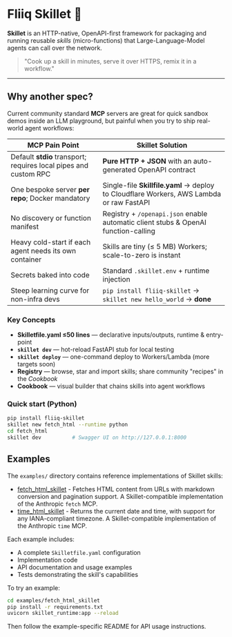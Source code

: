 # Fliiq Skillet 🍳

**Skillet** is an HTTP-native, OpenAPI-first framework for packaging and running
reusable *skills* (micro-functions) that Large-Language-Model agents can call
over the network.

> "Cook up a skill in minutes, serve it over HTTPS, remix it in a workflow."

---

## Why another spec?

Current community standard **MCP** servers are great for quick sandbox demos
inside an LLM playground, but painful when you try to ship real-world agent
workflows:

| MCP Pain Point | Skillet Solution |
| -------------- | ---------------- |
| Default **stdio** transport; requires local pipes and custom RPC          | **Pure HTTP + JSON** with an auto-generated OpenAPI contract |
| One bespoke server **per repo**; Docker mandatory                         | Single-file **Skillfile.yaml** → deploy to Cloudflare Workers, AWS Lambda or raw FastAPI |
| No discovery or function manifest                                         | Registry + `/openapi.json` enable automatic client stubs & OpenAI function-calling |
| Heavy cold-start if each agent needs its own container                    | Skills are tiny (≤ 5 MB) Workers; scale-to-zero is instant |
| Secrets baked into code                                                   | Standard `.skillet.env` + runtime injection |
| Steep learning curve for non-infra devs                                   | `pip install fliiq-skillet` → `skillet new hello_world` → **done** |

### Key Concepts

* **Skilletfile.yaml ≤50 lines** — declarative inputs/outputs, runtime & entry-point
* **`skillet dev`** — hot-reload FastAPI stub for local testing
* **`skillet deploy`** — one-command deploy to Workers/Lambda (more targets soon)
* **Registry** — browse, star and import skills; share community "recipes" in the *Cookbook*
* **Cookbook** — visual builder that chains skills into agent workflows

### Quick start (Python)

```bash
pip install fliiq-skillet
skillet new fetch_html --runtime python
cd fetch_html
skillet dev          # Swagger UI on http://127.0.0.1:8000
```

## Examples

The `examples/` directory contains reference implementations of Skillet skills:

- [fetch_html_skillet](examples/fetch_html_skillet/README.md) - Fetches HTML content from URLs with markdown conversion and pagination support. A Skillet-compatible implementation of the Anthropic `fetch` MCP.
- [time_html_skillet](examples/time_html_skillet/README.md) - Returns the current date and time, with support for any IANA-compliant timezone. A Skillet-compatible implementation of the Anthropic `time` MCP.

Each example includes:
- A complete `Skilletfile.yaml` configuration
- Implementation code
- API documentation and usage examples
- Tests demonstrating the skill's capabilities

To try an example:
```bash
cd examples/fetch_html_skillet
pip install -r requirements.txt
uvicorn skillet_runtime:app --reload
```

Then follow the example-specific README for API usage instructions.
